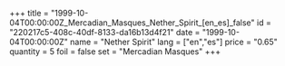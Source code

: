 +++
title = "1999-10-04T00:00:00Z_Mercadian_Masques_Nether_Spirit_[en_es]_false"
id = "220217c5-408c-40df-8133-da16b13d4f21"
date = "1999-10-04T00:00:00Z"
name = "Nether Spirit"
lang = ["en","es"]
price = "0.65"
quantity = 5
foil = false
set = "Mercadian Masques"
+++
